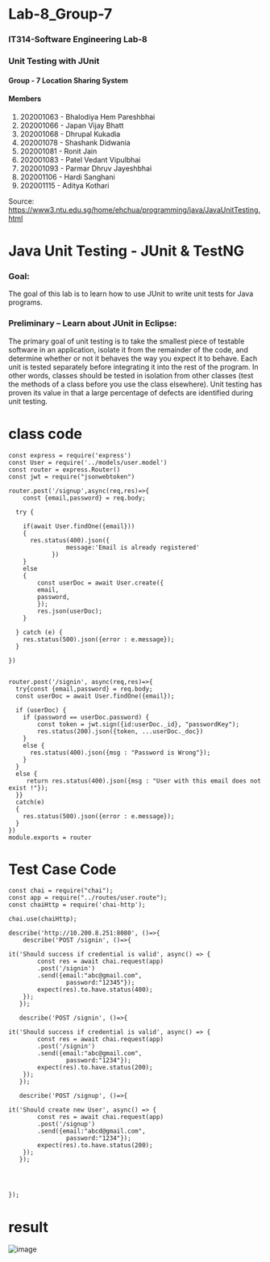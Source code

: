 # Lab-8_Group-7

### IT314-Software Engineering Lab-8
### Unit Testing with JUnit

#### Group - 7 Location Sharing System

#### Members

 1. 202001063 - Bhalodiya Hem Pareshbhai
 2. 202001066 - Japan Vijay Bhatt
 3. 202001068 - Dhrupal Kukadia
 4. 202001078 - Shashank Didwania
 5. 202001081 - Ronit Jain
 6. 202001083 - Patel Vedant Vipulbhai
 7. 202001093 - Parmar Dhruv Jayeshbhai
 8. 202001106 - Hardi Sanghani
 9. 202001115 - Aditya Kothari


Source: https://www3.ntu.edu.sg/home/ehchua/programming/java/JavaUnitTesting.html

# Java Unit Testing - JUnit & TestNG

### Goal:

The goal of this lab is to learn how to use JUnit to write unit tests for Java programs.

### Preliminary – Learn about JUnit in Eclipse:

The primary goal of unit testing is to take the smallest piece of testable software in an application, isolate it from the remainder of the code, and determine whether or not it behaves the way you expect it to behave. Each unit is tested separately before integrating it into the rest of the program. In other words, classes should be tested in isolation from other classes (test the methods of a class before you use the class elsewhere). Unit testing has proven its value in that a large percentage of defects are identified during unit testing.


# class code

```
const express = require('express')
const User = require('../models/user.model')
const router = express.Router()
const jwt = require("jsonwebtoken")

router.post('/signup',async(req,res)=>{
    const {email,password} = req.body;

  try {

    if(await User.findOne({email}))
    {
      res.status(400).json({
                message:'Email is already registered'
            })   
    }
    else
    {
        const userDoc = await User.create({
        email,
        password,
        });
        res.json(userDoc);
    }
    
  } catch (e) {
    res.status(500).json({error : e.message});
  }
    
})


router.post('/signin', async(req,res)=>{
  try{const {email,password} = req.body;
  const userDoc = await User.findOne({email});

  if (userDoc) {
    if (password == userDoc.password) {
        const token = jwt.sign({id:userDoc._id}, "passwordKey");
        res.status(200).json({token, ...userDoc._doc})
    } 
    else {
      res.status(400).json({msg : "Password is Wrong"});
    }
  } 
  else {
     return res.status(400).json({msg : "User with this email does not exist !"});
  }}
  catch(e)
  {
    res.status(500).json({error : e.message});
  }
})
module.exports = router
```



# Test Case Code
```
const chai = require("chai");
const app = require("../routes/user.route");
const chaiHttp = require('chai-http');

chai.use(chaiHttp);

describe('http://10.200.8.251:8080', ()=>{
    describe('POST /signin', ()=>{
  
it('Should success if credential is valid', async() => {
        const res = await chai.request(app)
        .post('/signin')
        .send({email:"abc@gmail.com",
                password:"12345"});
        expect(res).to.have.status(400);
    }); 
   }); 

   describe('POST /signin', ()=>{
  
it('Should success if credential is valid', async() => {
        const res = await chai.request(app)
        .post('/signin')
        .send({email:"abc@gmail.com",
                password:"1234"});
        expect(res).to.have.status(200);
    }); 
   });

   describe('POST /signup', ()=>{
  
it('Should create new User', async() => {
        const res = await chai.request(app)
        .post('/signup')
        .send({email:"abcd@gmail.com",
                password:"1234"});
        expect(res).to.have.status(200);
    }); 
   });

   

   
});
```

# result

![image](https://user-images.githubusercontent.com/99037272/233171809-8343099e-a8c7-464a-bf1d-32f41c52ba2c.png)
